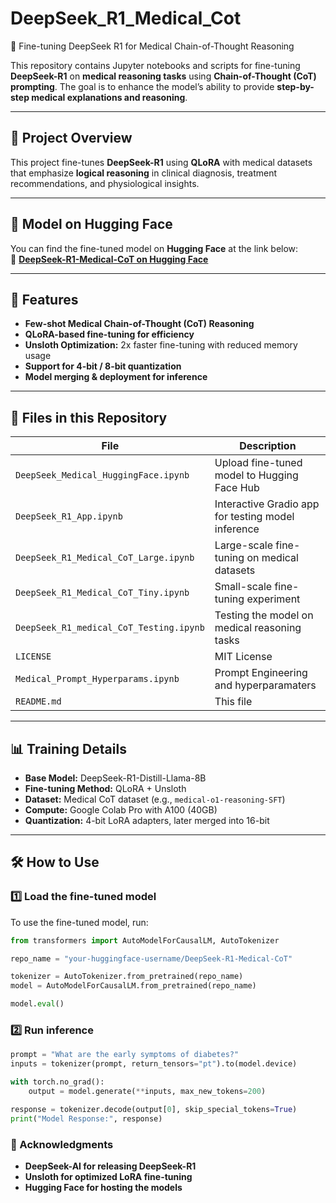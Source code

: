   # DeepSeek_R1_Medical_Cot
🚀 Fine-tuning DeepSeek R1 for Medical Chain-of-Thought Reasoning  

This repository contains Jupyter notebooks and scripts for fine-tuning **DeepSeek-R1** on **medical reasoning tasks** using **Chain-of-Thought (CoT) prompting**. The goal is to enhance the model’s ability to provide **step-by-step medical explanations and reasoning**.  

---

## 📌 Project Overview  
This project fine-tunes **DeepSeek-R1** using **QLoRA** with medical datasets that emphasize **logical reasoning** in clinical diagnosis, treatment recommendations, and physiological insights.  

---

## 🔗 Model on Hugging Face
You can find the fine-tuned model on **Hugging Face** at the link below:  
🔗 **[DeepSeek-R1-Medical-CoT on Hugging Face](https://huggingface.co/zijiechen156/DeepSeek-R1-Medical-CoT)**


---

## 🔹 Features  
- **Few-shot Medical Chain-of-Thought (CoT) Reasoning**  
- **QLoRA-based fine-tuning for efficiency**  
- **Unsloth Optimization:** 2x faster fine-tuning with reduced memory usage  
- **Support for 4-bit / 8-bit quantization**  
- **Model merging & deployment for inference**  

---

## 📂 Files in this Repository  

| File                                      | Description |
|-------------------------------------------|-------------|
| `DeepSeek_Medical_HuggingFace.ipynb`      | Upload fine-tuned model to Hugging Face Hub |
| `DeepSeek_R1_App.ipynb`                   | Interactive Gradio app for testing model inference |
| `DeepSeek_R1_Medical_CoT_Large.ipynb`     | Large-scale fine-tuning on medical datasets |
| `DeepSeek_R1_Medical_CoT_Tiny.ipynb`      | Small-scale fine-tuning experiment |
| `DeepSeek_R1_medical_CoT_Testing.ipynb`   | Testing the model on medical reasoning tasks |
| `LICENSE`                                 | MIT License |
| `Medical_Prompt_Hyperparams.ipynb`          | Prompt Engineering and hyperparamaters |
| `README.md`                               | This file |

---

## 📊 Training Details  

- **Base Model:** DeepSeek-R1-Distill-Llama-8B  
- **Fine-tuning Method:** QLoRA + Unsloth  
- **Dataset:** Medical CoT dataset (e.g., `medical-o1-reasoning-SFT`)  
- **Compute:** Google Colab Pro with A100 (40GB)  
- **Quantization:** 4-bit LoRA adapters, later merged into 16-bit  

---

## 🛠 How to Use  

### 1️⃣ Load the fine-tuned model
To use the fine-tuned model, run:  

```python
from transformers import AutoModelForCausalLM, AutoTokenizer

repo_name = "your-huggingface-username/DeepSeek-R1-Medical-CoT"

tokenizer = AutoTokenizer.from_pretrained(repo_name)
model = AutoModelForCausalLM.from_pretrained(repo_name)

model.eval()
```

### 2️⃣ Run inference

```python
prompt = "What are the early symptoms of diabetes?"
inputs = tokenizer(prompt, return_tensors="pt").to(model.device)

with torch.no_grad():
    output = model.generate(**inputs, max_new_tokens=200)

response = tokenizer.decode(output[0], skip_special_tokens=True)
print("Model Response:", response)
```
### 📢 Acknowledgments
- **DeepSeek-AI for releasing DeepSeek-R1**
- **Unsloth for optimized LoRA fine-tuning**
- **Hugging Face for hosting the models**

